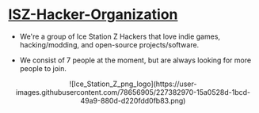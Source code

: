 # [ISZ-Hacker-Organization](https://github.com/ISZ-Hacker-Organization)
- We're a group of Ice Station Z Hackers that love indie games, hacking/modding, and open-source projects/software.
 
  
- We consist of 7 people at the moment, but are always looking for more people to join.
<center>
 <embed>![Ice_Station_Z_png_logo](https://user-images.githubusercontent.com/78656905/227382970-15a0528d-1bcd-49a9-880d-d220fdd0fb83.png)</embed>
</center>
